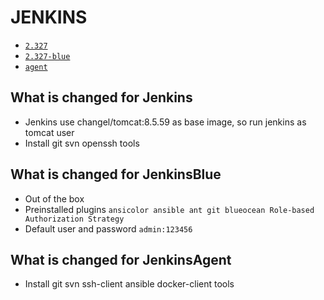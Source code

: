 # JENKINS

* [`2.327`](https://github.com/kuituoshi/docker/blob/master/jenkins/2.327/Dockerfile)
* [`2.327-blue`](https://github.com/kuituoshi/docker/blob/master/jenkins/2.327-blue/Dockerfile)
* [`agent`](https://github.com/kuituoshi/docker/blob/master/jenkins/agent/Dockerfile)


## What is changed for Jenkins

* Jenkins use changel/tomcat:8.5.59 as base image, so run jenkins as tomcat user
* Install git svn openssh tools


## What is changed for JenkinsBlue

* Out of the box
* Preinstalled plugins `ansicolor ansible ant git blueocean Role-based Authorization Strategy`
* Default user and password `admin:123456`

## What is changed for JenkinsAgent

* Install git svn ssh-client ansible docker-client tools
